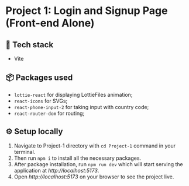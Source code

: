 # Project 1: Login and Signup Page (Front-end Alone)

## 🚀 Tech stack
- Vite

## 📦 Packages used
- `lottie-react` for displaying LottieFiles animation;
- `react-icons` for SVGs;
- `react-phone-input-2` for taking input with country code;
- `react-router-dom` for routing;

## ⚙️ Setup locally
1. Navigate to Project-1 directory with `cd Project-1` command in your terminal.
2. Then run `npm i` to install all the necessary packages.
3. After package installation, run `npm run dev` which will start serving the application at *http://localhost:5173*.
4. Open *http://localhost:5173* on your browser to see the project live.